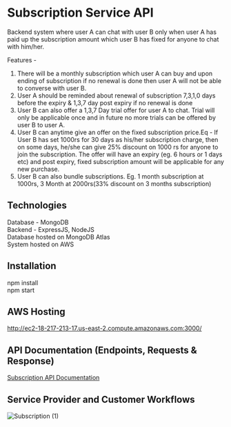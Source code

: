 # Subscription Service API

Backend system where user A can chat with user B only when user A has paid up the subscription amount which user B has fixed for anyone to chat with him/her.

Features -
1) There will be a monthly subscription which user A can buy and upon ending of subscription if no renewal is done then user A will not be able to converse with user B.
2) User A should be reminded about renewal of subscription 7,3,1,0 days before the expiry & 1,3,7 day post expiry if no renewal is done
3) User B can also offer a 1,3,7 Day trial offer for user A to chat. Trial will only be applicable once and in future no more trials can be offered by user B to user A.
4) User B can anytime give an offer on the fixed subscription price.Eq - If User B has set 1000rs for 30 days as his/her subscription charge, then on some days, he/she can give 25% discount on 1000 rs for anyone to join the subscription. The offer will have an expiry (eg. 6 hours or 1 days etc) and post expiry, fixed subscription amount will be applicable for any new purchase.
5) User B can also bundle subscriptions. Eg. 1 month subscription at 1000rs, 3 Month at 2000rs(33% discount on 3 months subscription)

## Technologies

Database - MongoDB <br/>
Backend - ExpressJS, NodeJS <br/>
Database hosted on MongoDB Atlas <br/>
System hosted on AWS 

## Installation

npm install
<br/>
npm start

## AWS Hosting 

http://ec2-18-217-213-17.us-east-2.compute.amazonaws.com:3000/

## API Documentation (Endpoints, Requests & Response)

[Subscription API Documentation](https://documenter.getpostman.com/view/11648035/UV5deF1y)

## Service Provider and Customer Workflows

![Subscription (1)](https://user-images.githubusercontent.com/45893103/139261772-f88731ea-5955-4187-85b7-87b6f3a35bd1.png)

